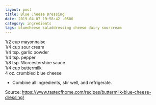 ```yaml
---
layout: post
title: Blue Cheese Dressing
date: 2019-04-07 19:58:42 -0500
category: ingredients
tags: bluecheese saladdressing cheese dairy sourcream
---
```

1/2 cup mayonnaise  
1/4 cup sour cream  
1/4 tsp. garlic powder  
1/4 tsp. pepper  
1/8 tsp. Worcestershire sauce  
1/4 cup buttermilk  
4 oz. crumbled blue cheese  

  * Combine all ingredients, stir well, and refrigerate.

Source: <a href="https://www.tasteofhome.com/recipes/buttermilk-blue-cheese-dressing/">https://www.tasteofhome.com/recipes/buttermilk-blue-cheese-dressing/</a>
